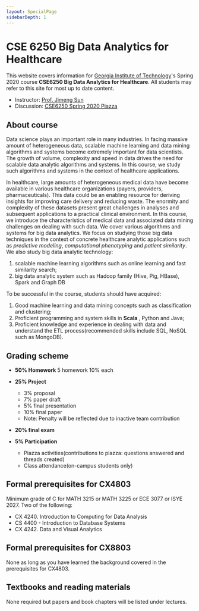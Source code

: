 ```yaml
---
layout: SpecialPage
sidebarDepth: 1
---
```

# CSE 6250 Big Data Analytics for Healthcare

<div class="main-explain-area jumbotron">

This website covers information for [Georgia Institute of Technology](//www.gatech.edu)'s Spring 2020 course **CSE6250 Big Data Analytics for Healthcare**.  All students may refer to this site for most up to date content.

+ Instructor: [Prof. Jimeng Sun](//sunlab.org)
+ Discussion: [CSE6250 Spring 2020 Piazza](http://piazza.com/gatech/spring2020/cse6250)

</div>

## About course

Data science plays an important role in many industries. In facing massive amount of heterogeneous data, scalable machine learning and data mining algorithms and systems become extremely important for data scientists. The growth of volume, complexity and speed in data drives the need for scalable data analytic algorithms and systems. In this course, we study such algorithms and systems in the context of healthcare applications.

In healthcare, large amounts of heterogeneous medical data have become available in various healthcare organizations (payers, providers, pharmaceuticals). This data could be an enabling resource for deriving insights for improving care delivery and reducing waste. The enormity and complexity of these datasets present great challenges in analyses and subsequent applications to a practical clinical environment. In this course, we  introduce the characteristics of medical data and associated data mining challenges on dealing with such data. We cover various algorithms and systems for big data analytics. We focus on studying those big data techniques in the context of concrete healthcare analytic applications such as _predictive modeling_, _computational phenotyping_ and _patient similarity_. We also study big data analytic technology:

1. scalable machine learning algorithms such as online learning and fast similarity search;
2. big data analytic system such as Hadoop family (Hive, Pig, HBase), Spark and Graph DB

To be successful in the course, students should have acquired:

1. Good machine learning and data mining concepts such as classification and clustering;
2. Proficient programming and system skills in  <b> Scala </b>, Python and Java;
3. Proficient knowledge and experience in dealing with data and understand the ETL process(recommended skills include SQL, NoSQL such as MongoDB).

## Grading scheme

- **50% Homework**
  5 homework 10% each

- **25% Project**
  - 3%  proposal
  - 7% paper draft
  - 5% final presentation
  - 10% final paper
  - Note: Penalty will be reflected due to inactive team contribution
- **20% final exam**

- **5%  Participation**
  - Piazza activities(contributions to piazza: questions answered and threads created)
  - Class attendance(on-campus students only)

## Formal prerequisites for CX4803

Minimum grade of C for
MATH 3215 or MATH 3225 or ECE 3077 or ISYE 2027. Two of the following:

- CX 4240. Introduction to Computing for Data Analysis
- CS 4400 - Introduction to Database Systems
- CX 4242. Data and Visual Analytics

## Formal prerequisites for CX8803

None as long as you have learned the background covered in the prerequisites for CX4803.

## Textbooks and reading materials

None required but papers and book chapters will be listed under lectures.
